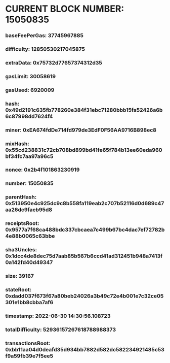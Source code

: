 # CURRENT BLOCK NUMBER: 15050835

### baseFeePerGas: 37745967885
### difficulty: 12850530217045875
### extraData: 0x75732d77657374312d35
### gasLimit: 30058619
### gasUsed: 6920009
### hash: 0x49d2191c635fb778260e384f31ebc71280bbb15fa52426a6b6c87998dd7624f4
### miner: 0xEA674fdDe714fd979de3EdF0F56AA9716B898ec8
### mixHash: 0x55cd238831c72cb708bd899bd41fe65f784b13ee60eda960bf34fc7aa97a96c5
### nonce: 0x2b4f101863230919
### number: 15050835
### parentHash: 0x513950e4c925dc9c8b558fa119eab2c707b52116d0d689c47aa26dc9faeb95d8
### receiptsRoot: 0x9577a7f68ca488bdc337cbcaea7c499b67bc4dac7ef72782b4e88b0065c63bbe
### sha3Uncles: 0x1dcc4de8dec75d7aab85b567b6ccd41ad312451b948a7413f0a142fd40d49347
### size: 39167
### stateRoot: 0xdadd037f673f67a80beb24026a3b49c72e4b001e7c32ce05301e1bb8cbba7af6
### timestamp: 2022-06-30 14:30:56.108723
### totalDifficulty: 52936157267618788988373
### transactionsRoot: 0xbb11aa04d0deafd35d934bb7882d582dc582234921485c53f9a59fb39e7f5ee5
